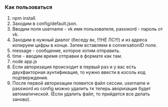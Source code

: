 ### Как пользоваться
1. npm install.
2. Заходим в config/default.json.
3. Вводим поля username - vk имя пользователя, password - пароль от vk.
4. Заходим в нужный диалог (беседу вк, !!!НЕ ЛС!!!) и из адреса копируем цифры в конце. Затем вставляем в conversationID поле.
5. message - сообщение, которое хотим отправить.
6. time - вводим время отправки в формате как там.
7. node app.js
8. Если авторизация происходит в первый раз и у вас есть двухфакторная аунтификация, то нужно ввести в косоль код подтверждения.
9. После первой авторизации появится файл сессии. username и password из config можно удалить тк теперь аворизация будет автоматической. (Если удалить файл, то прийдется все делать заново).

